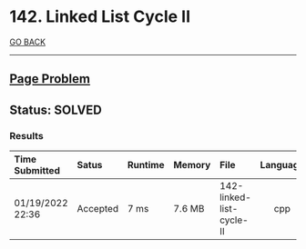 # 142. Linked List Cycle II

[GO BACK](../README.md)

___

## [Page Problem](https://leetcode.com/problems/linked-list-cycle-ii/)

## Status: SOLVED

### Results

| Time Submitted   | Satus    | Runtime | Memory | File                     | Language |
| :--------------- | :------- | :------ | :----- | :----------------------- | :------: |
| 01/19/2022 22:36 | Accepted | 7 ms    | 7.6 MB | 142-linked-list-cycle-II |   cpp    |
